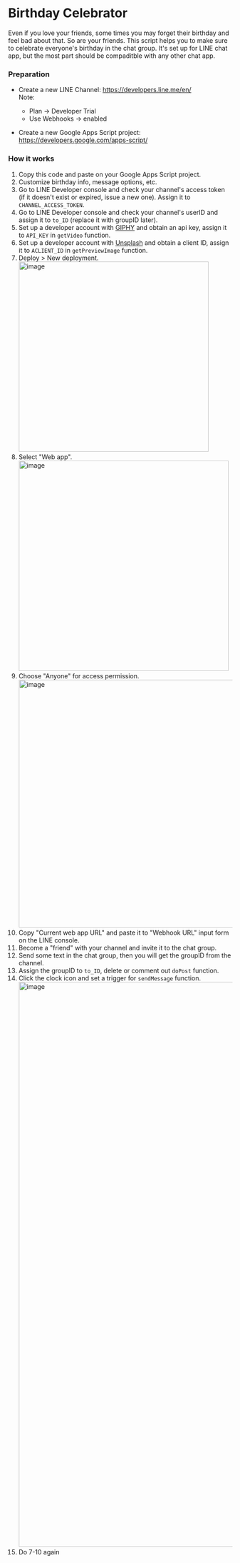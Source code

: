 # Birthday Celebrator
Even if you love your friends, some times you may forget their birthday and feel bad about that. So are your friends. This script helps you to make sure to celebrate everyone's birthday in the chat group. It's set up for LINE chat app, but the most part should be compaditble with any other chat app. 

### Preparation
- Create a new LINE Channel: https://developers.line.me/en/ <br/>
Note:
  - Plan -> Developer Trial
  - Use Webhooks -> enabled

- Create a new Google Apps Script project: https://developers.google.com/apps-script/

### How it works 
1. Copy this code and paste on your Google Apps Script project.
1. Customize birthday info, message options, etc.
1. Go to LINE Developer console and check your channel's access token (if it doesn't exist or expired, issue a new one). Assign it to `CHANNEL_ACCESS_TOKEN`.
1. Go to LINE Developer console and check your channel's userID and assign it to `to_ID` (replace it with groupID later).
1. Set up a developer account with [GIPHY](https://developers.giphy.com/) and obtain an api key, assign it to `API_KEY` in `getVideo` function.
1. Set up a developer account with [Unsplash](https://unsplash.com/developers) and obtain a client ID, assign it to `ACLIENT_ID` in `getPreviewImage` function.
1. Deploy > New deployment.  
    <img width="426" alt="image" src="https://github.com/rami6/BirthdayCelebrator/assets/30137645/6fe29ddd-e062-4fbd-9a36-c18ffb414fb6">
1. Select "Web app".  
    <img width="471" alt="image" src="https://github.com/rami6/BirthdayCelebrator/assets/30137645/87c71942-734e-4d0f-badd-2b42762424cc">
1. Choose "Anyone" for access permission.  
    <img width="555" alt="image" src="https://github.com/rami6/BirthdayCelebrator/assets/30137645/e3b815fd-a4c8-4b66-a0a6-dcf7c1d471d9">
1. Copy "Current web app URL" and paste it to "Webhook URL" input form on the LINE console.
1. Become a "friend" with your channel and invite it to the chat group.
1. Send some text in the chat group, then you will get the groupID from the channel.
1. Assign the groupID to `to_ID`, delete or comment out `doPost` function.
1. Click the clock icon and set a trigger for `sendMessage` function.  
    <img width="1266" alt="image" src="https://github.com/rami6/BirthdayCelebrator/assets/30137645/003031ce-282c-4811-8a0a-f6f815519f9c">
1. Do 7-10 again
